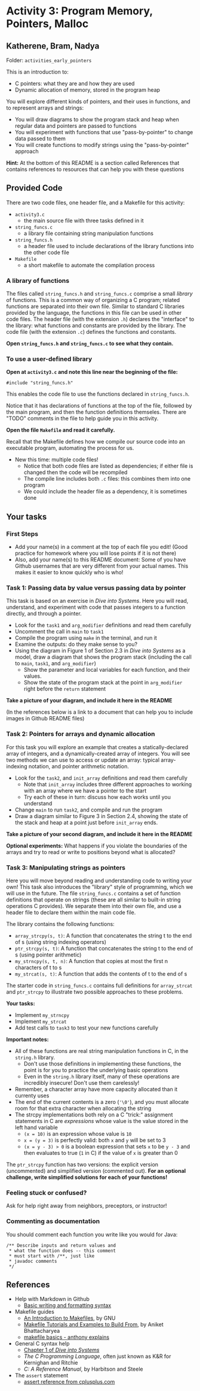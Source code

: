 # Activity 3: Program Memory, Pointers, Malloc

## Katherene, Bram, Nadya

Folder: `activities_early_pointers`

This is an introduction to:
* C pointers: what they are and how they are used
* Dynamic allocation of memory, stored in the program heap

You will explore different kinds of pointers, and their uses in functions,
and to represent arrays and strings:
- You will draw diagrams to show the program stack and heap when regular data
and pointers are passed to functions
- You will experiment with functions that use "pass-by-pointer" to change
data passed to them
- You will create functions to modify strings using the "pass-by-pointer" 
approach
	
**Hint:** At the bottom of this README is a section called References that 
contains references to resources that can help you with these questions

## Provided Code

There are two code files, one header file, and a Makefile for this activity:

- `activity3.c`
    - the main source file with three tasks defined in it
- `string_funcs.c`
    - a library file containing string manipulation functions
- `string_funcs.h`
    - a header file used to include declarations of the library functions into
the other code file
- `Makefile`
    - a short makefile to automate the compilation process


### A library of functions

The files called `string_funcs.h` and `string_funcs.c` comprise a small
*library* of functions. This is a common way of organizing a C program; related
functions are separated into their own file. Similar to standard C libraries
provided by the language, the functions in this file can be used in other code
files. The header file (with the extension `.h`) declares the "interface" to the
library: what functions and constants are provided by the library. The code 
file (with the extension `.c`) defines the functions and constants.

**Open `string_funcs.h` and `string_funcs.c` to see what they contain.**


### To use a user-defined library

**Open at `activity3.c` and note this line near the beginning of the file:**

	#include "string_funcs.h"

This enables the code file to use the functions declared in `string_funcs.h`.

Notice that it has declarations of functions at the top of the file, followed 
by the main program, and then the function definitions 
themseles. There are "TODO" comments in the file to help guide you in this 
activity.

**Open the file `Makefile` and read it carefully.**

Recall that the Makefile defines how we compile our source code into an 
executable program, automating the process for us.

- New this time: multiple code files!
    - Notice that both code files are listed as dependencies; if either file
is changed then the code will be recompiled
    - The compile line includes both `.c` files: this combines them into one
program
    - We could include the header file as a dependency, it is sometimes done


## Your tasks

### First Steps
- Add your name(s) in a comment at the top of each file you edit! (Good practice
for homework where you will lose points if it is not there)
- Also, add your name(s) to this README document: Some of you have Github usernames that
are very different from your actual names. This makes it easier to know quickly who is who!


### Task 1: Passing data by value versus passing data by pointer

This task is based on an exercise in _Dive into Systems_. Here you will read,
understand, and experiment with code that passes integers to a function directly,
and through a pointer.

- Look for the `task1`  and `arg_modifier` definitions and read them carefully
- Uncomment the call in `main` to `task1`
- Compile the program using `make` in the terminal, and run it
- Examine the outputs: do they make sense to you?
- Using the diagram in Figure 1 of Section 2.3 in _Dive into Systems_ as a model,
draw a diagram that shows the program stack (including the call to `main`, 
`task1`, and `arg_modifier`) 
    - Show the parameter and local variables for each
function, and their values. 
    - Show the state of the program stack at the point in `arg_modifier` right 
before the `return` statement

**Take a picture of your diagram, and include it here in the README**

(In the references below is a link to a document that can help you to include
images in Github README files)

### Task 2: Pointers for arrays and dynamic allocation

For this task you will explore an example that creates a statically-declared
array of integers, and a dynamically-created array of integers. You will see
two methods we can use to access or update an array: typical array-indexing
notation, and pointer arithmetic notation.

- Look for the `task2`, and `init_array` definitions and read
them carefully
    - Note that `init_array` includes three different approaches to working
    with an array where we have a pointer to the start
    - Try each of these in turn: discuss how each works until you understand
- Change `main` to run `task2`, and compile and run the program
- Draw a diagram similar to Figure 3 in Section 2.4, showing the state of
the stack and heap at a point just before `init_array` ends.

**Take a picture of your second diagram, and include it here in the README**

**Optional experiments:** What happens if you violate the boundaries of the 
arrays and try to read or write to positions beyond what is allocated? 

### Task 3: Manipulating strings as pointers

Here you will move beyond reading and understanding code to writing your own! 
This task also introduces the "library" style of programming, which we will use
in the future. The file `string_funcs.c` contains a set of function definitions
that operate on strings (these are all similar to built-in string operations C
provides). We separate them into their own file, and use a header file to 
declare them within the main code file.

The library contains the following functions:
- `array_strcpy(s, t)`: A function that concatenates the string t to the end of s
(using string indexing operators)
- `ptr_strcpy(s, t)`: A function that concatenates the string t to the end of s
(using pointer arithmetic)
- `my_strncpy(s, t, n)`: A function that copies at most the first n characters 
of t to s 
- `my_strcat(s, t)`: A function that adds the contents of t to the end of s

The starter code in `string_funcs.c` contains full definitions for `array_strcat`
and `ptr_strcpy` to illustrate two possible approaches to these problems. 

**Your tasks:**
- Implement `my_strncpy` 
- Implement `my_strcat`
- Add test calls to `task3` to test your new functions carefully

**Important notes:** 
- All of these functions are real string manipulation functions in C, in the `string.h` library. 
   - Don't use those definitions in implementing these functions, the point is for
you to practice the underlying basic operations
   - Even in the `string.h` library itself, many of these operations are 
incredibly insecure! Don't use them carelessly!
- Remember, a character array have more capacity allocated than it currenty uses
- The end of the current contents is a zero (`'\0'`), and you must allocate room
for that extra character when allocating the string
- The strcpy implementations both rely on a C "trick:" assignment statements
in C are _expressions_ whose value is the value stored in the left hand variable
   - `(x = 10)` is an expression whose value is `10`
   - `x = (y = 3)` is perfectly valid: both `x` and `y` will be set to 3
   - `(x = y - 3) > 0` is a boolean expression that sets `x` to be `y - 3` and
   then evaluates to true (`1` in C) if the value of `x` is greater than 0

The `ptr_strcpy` function has two versions: the explicit version 
(uncommented) and simplified version (commented out). 
**For an optional challenge, write simplified solutions for each of your functions!**


### Feeling stuck or confused?

Ask for help right away from neighbors, preceptors, or instructor!


### Commenting as documentation

You should comment each function you write like you would for Java:

	/** Describe inputs and return values and 
	 * what the function does -- this comment
	 * must start with /**, just like 
	 * javadoc comments
	 */

## References

- Help with Markdown in Github
  - [Basic writing and formatting syntax](https://docs.github.com/en/get-started/writing-on-github/getting-started-with-writing-and-formatting-on-github/basic-writing-and-formatting-syntax)
- Makefile guides
  - [An Introduction to Makefiles](https://www.gnu.org/software/make/manual/html_node/Introduction.html), by GNU
  - [Makefile Tutorials and Examples to Build From](https://earthly.dev/blog/make-tutorial/), by Aniket Bhattacharyea
  - [makefile basics - anthony explains](https://www.youtube.com/watch?v=20GC9mYoFGs)
- General C syntax help
  - [Chapter 1 of _Dive into Systems_](https://diveintosystems.org/book/C1-C_intro/index.html)
  - _The C Programming Language_, often just known as K&R for Kernighan and Ritchie
  - _C: A Reference Manual_, by Harbitson and Steele
- The `assert` statement
  - [assert reference from cplusplus.com](https://cplusplus.com/reference/cassert/assert/?kw=assert)
